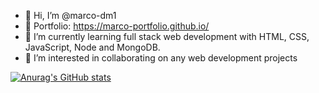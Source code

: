 - 👋 Hi, I’m @marco-dm1
- 👀 Portfolio: https://marco-portfolio.github.io/
- 🌱 I’m currently learning full stack web development with HTML, CSS, JavaScript, Node and MongoDB.
- 💞️ I’m interested in collaborating on any web development projects

[![Anurag's GitHub stats](https://github-readme-stats-idjhuebil-marco-dm1.vercel.app/api?username=marco-dm1)](https://github.com/anuraghazra/github-readme-stats)
